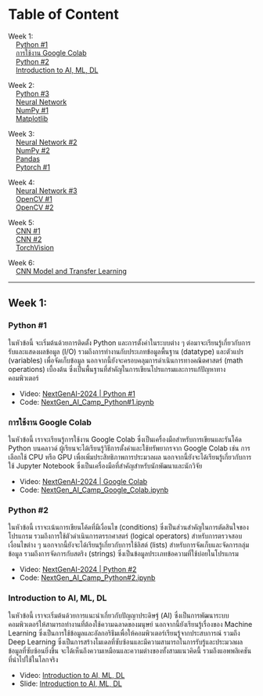 # Table of Content

Week 1:<br />
&nbsp;&nbsp;&nbsp;&nbsp;[Python #1](#python-1)<br />
&nbsp;&nbsp;&nbsp;&nbsp;[การใช้งาน Google Colab](#การใช้งาน-google-colab)<br />
&nbsp;&nbsp;&nbsp;&nbsp;[Python #2](#python-2)<br />
&nbsp;&nbsp;&nbsp;&nbsp;[Introduction to AI, ML, DL](#introduction-to-ai-ml-dl)<br />

Week 2:<br />
&nbsp;&nbsp;&nbsp;&nbsp;[Python #3](#python-3)<br />
&nbsp;&nbsp;&nbsp;&nbsp;[Neural Network](#neural-network)<br />
&nbsp;&nbsp;&nbsp;&nbsp;[NumPy #1](#numpy-1)<br />
&nbsp;&nbsp;&nbsp;&nbsp;[Matplotlib](#matplotlib)<br />

Week 3:<br />
&nbsp;&nbsp;&nbsp;&nbsp;[Neural Network #2](#neural-network-2)<br />
&nbsp;&nbsp;&nbsp;&nbsp;[NumPy #2](#numpy-2)<br />
&nbsp;&nbsp;&nbsp;&nbsp;[Pandas](#pandas)<br />
&nbsp;&nbsp;&nbsp;&nbsp;[Pytorch #1](#pytorch-1)<br />

Week 4:<br />
&nbsp;&nbsp;&nbsp;&nbsp;[Neural Network #3](#neural-network-3)<br />
&nbsp;&nbsp;&nbsp;&nbsp;[OpenCV #1](#opencv-1)<br />
&nbsp;&nbsp;&nbsp;&nbsp;[OpenCV #2](#opencv-2)<br />

Week 5:<br />
&nbsp;&nbsp;&nbsp;&nbsp;[CNN #1](#cnn-1)<br />
&nbsp;&nbsp;&nbsp;&nbsp;[CNN #2](#cnn-2)<br />
&nbsp;&nbsp;&nbsp;&nbsp;[TorchVision](#torchvision)<br />

Week 6:<br />
&nbsp;&nbsp;&nbsp;&nbsp;[CNN Model and Transfer Learning](#cnn-model-and-transfer-learning)<br />

---

## Week 1:

### Python #1 

ในหัวข้อนี้ จะเริ่มต้นด้วยการติดตั้ง Python และการตั้งค่าในระบบต่าง ๆ ต่อมาจะเรียนรู้เกี่ยวกับการรับและแสดงผลข้อมูล (I/O) รวมถึงการทำงานกับประเภทข้อมูลพื้นฐาน (datatype) และตัวแปร (variables) เพื่อจัดเก็บข้อมูล นอกจากนี้ยังจะครอบคลุมการดำเนินการทางคณิตศาสตร์ (math operations) เบื้องต้น ซึ่งเป็นพื้นฐานที่สำคัญในการเขียนโปรแกรมและการแก้ปัญหาทางคอมพิวเตอร์

- Video: [NextGenAI-2024 | Python #1](https://youtu.be/Yizq4I6JThY?si=vOa8_ghIGK5pN9b2)
- Code: [NextGen_AI_Camp_Python#1.ipynb](https://github.com/NextGen-AI-Camp/curriculum/blob/main/Week%231/Python%231/NextGen_AI_Camp_Python%231.ipynb)

### การใช้งาน Google Colab
ในหัวข้อนี้ เราจะเรียนรู้การใช้งาน Google Colab ซึ่งเป็นเครื่องมือสำหรับการเขียนและรันโค้ด Python บนคลาวด์ ผู้เรียนจะได้เรียนรู้วิธีการตั้งค่าและใช้ทรัพยากรจาก Google Colab เช่น การเลือกใช้ CPU หรือ GPU เพื่อเพิ่มประสิทธิภาพการประมวลผล นอกจากนี้ยังจะได้เรียนรู้เกี่ยวกับการใช้ Jupyter Notebook ซึ่งเป็นเครื่องมือที่สำคัญสำหรับนักพัฒนาและนักวิจัย
- Video: [NextGenAI-2024 | Google Colab](https://youtu.be/znOQg9Ax42Q?si=IcBDYol6IHL1gVri)
- Code: [NextGen_AI_Camp_Google_Colab.ipynb](https://github.com/NextGen-AI-Camp/curriculum/blob/main/Week%231/Google_Colab/NextGen_AI_Camp_Google_Colab.ipynb)

### Python #2
ในหัวข้อนี้ เราจะเน้นการเขียนโค้ดที่มีเงื่อนไข (conditions) ซึ่งเป็นส่วนสำคัญในการตัดสินใจของโปรแกรม รวมถึงการใช้ตัวดำเนินการตรรกศาสตร์ (logical operators) สำหรับการตรวจสอบเงื่อนไขต่าง ๆ นอกจากนี้ยังจะได้เรียนรู้เกี่ยวกับการใช้ลิสต์ (lists) สำหรับการจัดเก็บและจัดการกลุ่มข้อมูล รวมถึงการจัดการกับสตริง (strings) ซึ่งเป็นข้อมูลประเภทข้อความที่ใช้บ่อยในโปรแกรม
- Video: [NextGenAI-2024 | Python #2](https://youtu.be/7SmFEwKcbTA)
- Code: [NextGen_AI_Camp_Python#2.ipynb](https://github.com/NextGen-AI-Camp/curriculum/blob/main/Week%231/Python%232/NextGen_AI_Camp_Python%232.ipynb)

### Introduction to AI, ML, DL
ในหัวข้อนี้ เราจะเริ่มต้นด้วยการแนะนำเกี่ยวกับปัญญาประดิษฐ์ (AI) ซึ่งเป็นการพัฒนาระบบคอมพิวเตอร์ให้สามารถทำงานที่ต้องใช้ความฉลาดของมนุษย์ นอกจากนี้ยังเรียนรู้เรื่องของ Machine Learning ซึ่งเป็นการใช้ข้อมูลและอัลกอริธึมเพื่อให้คอมพิวเตอร์เรียนรู้จากประสบการณ์ รวมถึง Deep Learning ซึ่งเป็นการสร้างโมเดลที่ซับซ้อนและมีความสามารถในการรับรู้และประมวลผลข้อมูลที่ซับซ้อนยิ่งขึ้น จะได้เห็นถึงความเหมือนและความต่างของทั้งสามแนวคิดนี้ รวมถึงแอพพลิเคชันที่นำไปใช้ในโลกจริง

- Video: [Introduction to AI, ML, DL](https://youtube.com/playlist?list=PLnDwFN2GE8GIZGbqWfCapbwQFcXnL9vsA&si=nWkr3v6Z-ILdPXSe)
- Slide: [Introduction to AI, ML, DL](https://docs.google.com/presentation/d/1vKFInRRmAoWwwVsu4yFr9YeDIASOqNjCK_bzeeHfm0k/edit?usp=sharing)
